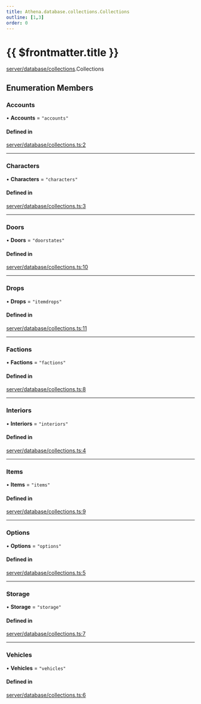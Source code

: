 ```yaml
---
title: Athena.database.collections.Collections
outline: [1,3]
order: 0
---
```


# {{ $frontmatter.title }}


[server/database/collections](../modules/server_database_collections.md).Collections

## Enumeration Members

### Accounts

• **Accounts** = ``"accounts"``

#### Defined in

[server/database/collections.ts:2](https://github.com/Stuyk/altv-athena/blob/2b4a7e1/src/core/server/database/collections.ts#L2)

___

### Characters

• **Characters** = ``"characters"``

#### Defined in

[server/database/collections.ts:3](https://github.com/Stuyk/altv-athena/blob/2b4a7e1/src/core/server/database/collections.ts#L3)

___

### Doors

• **Doors** = ``"doorstates"``

#### Defined in

[server/database/collections.ts:10](https://github.com/Stuyk/altv-athena/blob/2b4a7e1/src/core/server/database/collections.ts#L10)

___

### Drops

• **Drops** = ``"itemdrops"``

#### Defined in

[server/database/collections.ts:11](https://github.com/Stuyk/altv-athena/blob/2b4a7e1/src/core/server/database/collections.ts#L11)

___

### Factions

• **Factions** = ``"factions"``

#### Defined in

[server/database/collections.ts:8](https://github.com/Stuyk/altv-athena/blob/2b4a7e1/src/core/server/database/collections.ts#L8)

___

### Interiors

• **Interiors** = ``"interiors"``

#### Defined in

[server/database/collections.ts:4](https://github.com/Stuyk/altv-athena/blob/2b4a7e1/src/core/server/database/collections.ts#L4)

___

### Items

• **Items** = ``"items"``

#### Defined in

[server/database/collections.ts:9](https://github.com/Stuyk/altv-athena/blob/2b4a7e1/src/core/server/database/collections.ts#L9)

___

### Options

• **Options** = ``"options"``

#### Defined in

[server/database/collections.ts:5](https://github.com/Stuyk/altv-athena/blob/2b4a7e1/src/core/server/database/collections.ts#L5)

___

### Storage

• **Storage** = ``"storage"``

#### Defined in

[server/database/collections.ts:7](https://github.com/Stuyk/altv-athena/blob/2b4a7e1/src/core/server/database/collections.ts#L7)

___

### Vehicles

• **Vehicles** = ``"vehicles"``

#### Defined in

[server/database/collections.ts:6](https://github.com/Stuyk/altv-athena/blob/2b4a7e1/src/core/server/database/collections.ts#L6)
